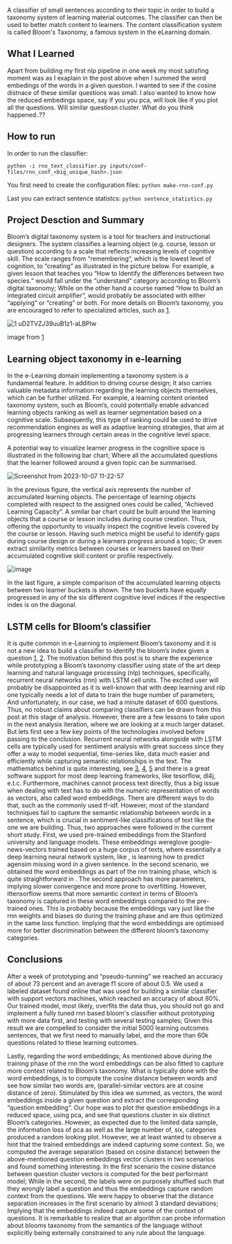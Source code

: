 A classifier of small sentences according to their topic in order to build a taxonomy system of learning material outcomes. The classifier can then be used to better match content to learners. The content classification system is called Bloom's Taxonomy, a famous system in the eLearning domain. 
 
## What I Learned
Apart from building my first nlp pipeline in one week my most satisfing moment was as I exaplain in the post above when I summed the word embedings of the words in a given question. I wanted to see if the cosine distnace of these similar questions was small. I also wanted to know how the reduced embedings space, say if you you pca, will look like if you plot all the questions. Will similar questiosn cluster. What do you think happened..??

## How to run
In order to run the classifier:

``
python -i rnn_text_classifier.py inputs/conf-files/rnn_conf_<big_unique_hash>.json
``

You first need to create the configuration files:
``
python make-rnn-conf.py
``

Last you can extract sentence statistcs:
``
python sentence_statistics.py
``

## Project Desction and Summary
Bloom’s digital taxonomy system is a tool for teachers and instructional designers. The system classifies a learning object (e.g. course, lesson or
question) according to a scale that reflects increasing levels of cognitive skill. The scale ranges from “remembering“, which is the lowest level of
cognition, to “creating“ as illustrated in the picture below. For example, a given lesson that teaches you “How to Identify the differences between
two species.“ would fall under the “understand“ category according to Bloom’s digital taxonomy; While on the other hand a course named “How to
build an integrated circuit amplifier”, would probably be associated with either “applying“ or “creating“ or both. For more details on Bloom’s
taxonomy, you are encouraged to refer to specialized articles, such as [1](https://www.niallmcnulty.com/2017/11/blooms-digital-taxonomy/).

![1 uD2TVZJ39uuB1z1-aLBPIw](https://github.com/vsyropou/rnn-text-classifier/assets/7230298/b82763dd-7706-4d05-b9f1-5046cf8c1dcb)

image from [1](https://www.niallmcnulty.com/2017/11/blooms-digital-taxonomy/)


## Learning object taxonomy in e-learning
In the e-Learning domain implementing a taxonomy system is a fundamental feature. In addition to driving course design; It also carries valuable
metadata information regarding the learning objects themselves, which can be further utilized. For example, a learning content oriented taxonomy
system, such as Bloom’s, could potentially enable advanced learning objects ranking as well as learner segmentation based on a cognitive scale.
Subsequently, this type of ranking could be used to drive recommendation engines as well as adaptive learning strategies, that aim at progressing
learners through certain areas in the cognitive level space.

A potential way to visualize learner progress in the cognitive space is illustrated in the following bar chart; Where all the accumulated questions
that the learner followed around a given topic can be summarised.

![Screenshot from 2023-10-07 11-22-57](https://github.com/vsyropou/rnn-text-classifier/assets/7230298/f5c8f0d8-c2c2-4e5f-b8ea-499cca44185e)

In the previous figure, the vertical axis represents the number of accumulated learning objects. The percentage of learning objects completed with
respect to the assigned ones could be called, “Achieved Learning Capacity“. A similar bar chart could be built around the learning objects that a
course or lesson includes during course creation. Thus, offering the opportunity to visually inspect the cognitive levels covered by the course or
lesson. Having such metrics might be useful to identify gaps during course design or during a learners progress around a topic; Or even extract
similarity metrics between courses or learners based on their accumulated cognitive skill content or profile respectively.

![image](https://github.com/vsyropou/rnn-text-classifier/assets/7230298/6193b609-4adb-42f4-8c65-8a1d67d0cfcd)

In the last figure, a simple comparison of the accumulated learning objects between two learner buckets is shown. The two buckets have equally
progressed in any of the six different cognitive level indices if the respective index is on the diagonal.

## LSTM cells for Bloom’s classifier
It is quite common in e-Learning to implement Bloom’s taxonomy and it is not a new idea to build a classifier to identify the bloom’s index given a
question [1](https://repository.tudelft.nl/islandora/object/uuid%3A6d6c2d23-aba0-41cf-8011-c926046b1e2c), [2](https://www.semanticscholar.org/paper/Exam-questions-classification-based-on-Bloom%E2%80%99s-Abduljabbar-Omar/81c574a66a858f7566b94ca0675fd79abccffc7d?p2df). The motivation behind this post is to share the experience while prototyping a Bloom’s taxonomy classifier using state of the art
deep learning and natural language processing (nlp) techniques, specifically, recurrent neural networks (rnn) with LSTM cell units. The excited
user will probably be disappointed as it is well-known that with deep learning and nlp one typically needs a lot of data to train the huge number of
parameters; And unfortunately, in our case, we had a minute dataset of 600 questions. Thus, no robust claims about comparing classifiers can be
drawn from this post at this stage of analysis. However, there are a few lessons to take upon in the next analysis iteration, where we are looking
at a much larger dataset. But lets first see a few key points of the technologies involved before passing to the conclusion.
Recurrent neural networks alongside with LSTM cells are typically used for sentiment analysis with great success since they offer a way to model
sequential, time-series like, data much easier and efficiently while capturing semantic relationships in the text. The mathematics behind is quite
interesting, see [3](http://colah.github.io/posts/2015-08-Understanding-LSTMs/), [4](https://dennybritz.com/posts/wildml/recurrent-neural-networks-tutorial-part-1/), 
[5](https://www.semanticscholar.org/paper/Exam-questions-classification-based-on-Bloom%E2%80%99s-Abduljabbar-Omar/81c574a66a858f7566b94ca0675fd79abccffc7d?p2df) 
and there is a great software support for most deep learning frameworks, like tesorflow, dl4j, e.t.c.
Furthermore, machines cannot process text directly, thus a big issue when dealing with text has to do with the numeric representation of words as
vectors, also called word embeddings. There are different ways to do that, such as the commonly used tf-idf. However, most of the standard
techniques fail to capture the semantic relationship between words in a sentence, which is crucial in sentiment-like classifications of text like the
one we are building. Thus, two approaches were followed in the current short study.
First, we used pre-trained embeddings from the Stanford university and language models. These embeddings wereglove google-news-vectors
trained based on a huge corpus of texts, where essentially a deep learning neural network system, like , is learning how to predict agensim
missing word in a given sentence. In the second scenario, we obtained the word embeddings as part of the rnn training phase, which is quite
straightforward in . The second approach has more parameters, implying slower convergence and more prone to overfitting. However, ittensorflow
seems that more semantic context in terms of Bloom’s taxonomy is captured in these word embeddings compared to the pre-trained ones. This is
probably because the embeddings vary just like the rnn weights and biases do during the training phase and are thus optimized in the same loss
function. Implying that the word embeddings are optimised more for better discrimination between the different bloom’s taxonomy categories.

## Conclusions
After a week of prototyping and “pseudo-tunning” we reached an accuracy of about 73 percent and an average f1 score of about 0.5. We used a
labeled dataset found online that was used for building a similar classifier with support vectors machines, which reached an accuracy of about
80%. Our trained model, most likely, overfits the data thus, you should not go and implement a fully tuned rnn based bloom's classifier without
prototyping with more data first, and testing with several testing samples; Given this result we are compelled to consider the initial 5000 learning
outcomes sentences, that we first need to manually label, and the more than 60k questions related to these learning outcomes.

Lastly, regarding the word embeddings; As mentioned above during the training phase of the rnn the word embeddings can be also fitted to
capture more context related to Bloom’s taxonomy. What is typically done with the word embeddings, is to compute the cosine distance between
words and see how similar two words are, (parallel-similar vectors are at cosine distance of zero). Stimulated by this idea we summed, as vectors,
the word embeddings inside a given question and extract the corresponding “question embedding“. Our hope was to plot the question
embeddings in a reduced space, using pca, and see that questions cluster in six distinct Bloom’s categories. However, as expected due to the
limited data sample, the information loss of pca as well as the large number of, six, categories produced a random looking plot. However, we at
least wanted to observe a hint that the trained embeddings are indeed capturing some context. So, we computed the average separation (based
on cosine distance) between the above-mentioned question embeddings vector clusters in two scenarios and found something interesting. In the
first scenario the cosine distance between question cluster vectors is computed for the best performant model; While in the second, the labels
were on purposely shuffled such that they wrongly label a question and thus the embeddings capture random context from the questions. We
were happy to observe that the distance separation increases in the first scenario by almost 3 standard deviations; Implying that the embeddings
indeed capture some of the context of questions. It is remarkable to realize that an algorithm can probe information about blooms taxonomy from
the semantics of the language without explicitly being externally constrained to any rule about the language.



